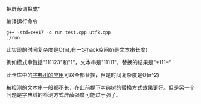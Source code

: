 把屏蔽词换成*

编译运行命令
```shell
g++ -std=c++17 -o run test.cpp utf8.cpp
./run
```
此实现的时间复杂度是O(n),有一定hack空间(n是文本串长度)

例如模式串包括"111123"和"1"，文本串是"11111"，替换的结果是"\*111\*"

此仓库中的[字典树的应用](https://github.com/RaDsZ2z/algorithm/blob/main/AP%E4%BC%A0%E7%BB%9F%E8%89%BA%E8%83%BD/%E5%AD%97%E5%85%B8%E6%A0%91%E7%9A%84%E5%BA%94%E7%94%A8.md)可以全部替换，但是时间复杂度是O(n^2)

被检测的文本串一般都不长，在此前提下字典树的替换方式效果更好。但是另一个问题是字典树的检测方式屏蔽强度可能过于强了。

